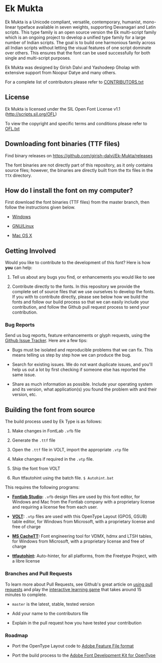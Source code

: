 # Ek Mukta

Ek Mukta is a Unicode compliant, versatile, contemporary, humanist, mono-linear typeface available in seven weights, supporting Devanagari and Latin scripts. This type family is an open source version the Ek multi-script family which is an ongoing project to develop a unified type family for a large number of Indian scripts. The goal is to build one harmonious family across all Indian scripts without letting the visual features of one script dominate over others. This ensures that the font can be used successfully for both single and multi-script purposes.

Ek Mukta was designed by Girish Dalvi and Yashodeep Gholap with extensive support from Noopur Datye and many others. 

For a complete list of contributors please refer to [CONTRIBUTORS.txt](https://github.com/girish-dalvi/Ek-Mukta/blob/master/CONTRIBUTORS.txt)

## License

Ek Mukta is licensed under the SIL Open Font License v1.1 (<http://scripts.sil.org/OFL>)

To view the copyright and specific terms and conditions please refer to [OFL.txt](https://github.com/girish-dalvi/Ek-Mukta/blob/master/OFL.txt)

## Downloading font binaries (TTF files)

Find binary releases on <https://github.com/girish-dalvi/Ek-Mukta/releases>

The font binaries are not directly part of this repository, as it only contains source files; however, the binaries are directly built from the ttx files in the `TTX` directory.

## How do I install the font on my computer?

First download the font binaries (TTF files) from the master branch, then follow the instructions given below.

- [Windows](http://windows.microsoft.com/en-us/windows-vista/install-or-uninstall-fonts)

- [GNU/Linux](http://lmgtfy.com/?q=how+to+install+fonts+in+linux)

- [Mac OS X](http://support.apple.com/kb/HT2509)

## Getting Involved

Would you like to contribute to the development of this font? Here is how **you** can help:

1. Tell us about any bugs you find, or enhancements you would like to see

2. Contribute directly to the fonts. In this repository we provide the complete set of source files that we use ourselves to develop the fonts. If you with to contribute directly, please see below how we build the fonts and follow our build process so that we can easily include your contribution, and follow the Github pull request process to send your contribution. 

### Bug Reports

Send us bug reports, feature enhancements or glyph requests, using the [Github Issue Tracker](https://github.com/girish-dalvi/Ek-Mukta/issues/). Here are a few tips:

- Bugs must be isolated and reproducible problems that we can fix. This means telling us step by step how we can produce the bug.

- Search for existing issues. We do not want duplicate issues, and you'll help us out a lot by first checking if someone else has reported the same issue. 

- Share as much information as possible. Include your operating system and its version, what application(s) you found the problem with and their version, etc. 

## Building the font from source
   
The build process used by Ek Type is as follows:

1. Make changes in FontLab `.vfb` file

2. Generate the `.ttf` file

3. Open the `.ttf` file in VOLT, import the appropriate `.vtp` file

4. Make changes if required in the `.vtp` file.

5. Ship the font from VOLT

6. Run ttfautohint using the batch file. `$ Autohint.bat`

This requires the following programs:

- **[Fontlab Studio](http://www.fontlab.com/font-editor/fontlab-studio/):** `.vfb` design files are used by this font editor, for Windows and Mac from the Fontlab company with a proprietary license and requiring a license fee from each user. 

- **[VOLT](http://www.microsoft.com/typography/VOLT.mspx):** `.vtp` files are used with this OpenType Layout (GPOS, GSUB) table editor, for Windows from Microsoft, with a proprietary license and free of charge

- **[MS CacheTT](http://www.microsoft.com/typography/tools/tools.aspx):** Font engineering tool for VDMX, hdmx and LTSH tables, for Windows from Microsoft, with a proprietary license and free of charge

- **[ttfautohint](http://www.freetype.org/ttfautohint/):** Auto-hinter, for all platforms, from the Freetype Project, with a libre license

### Branches and Pull Requests

To learn more about Pull Requests, see Github's great article on [using pull requests](https://help.github.com/articles/using-pull-requests) and play the [interactive learning game](http://try.github.com) that takes around 15 minutes to complete.

- `master` is the latest, stable, tested version 

- Add your name to the contributors file

- Explain in the pull request how you have tested your contribution

### Roadmap

- Port the OpenType Layout code to [Adobe Feature File format](http://www.adobe.com/devnet/opentype/afdko/topic_feature_file_syntax.html)

- Port the build process to the [Adobe Font Development Kit for OpenType](http://www.adobe.com/devnet/opentype/afdko.html)
